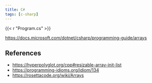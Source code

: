 ```yaml
---
title: C#
tags: [c-sharp]
---
```


{{< r "Program.cs" >}}

<https://docs.microsoft.com/dotnet/csharp/programming-guide/arrays>

## References

- <https://hyperpolyglot.org/cpp#resizable-array-init-list>
- <https://programming-idioms.org/idiom/134>
- <https://rosettacode.org/wiki/Arrays>
